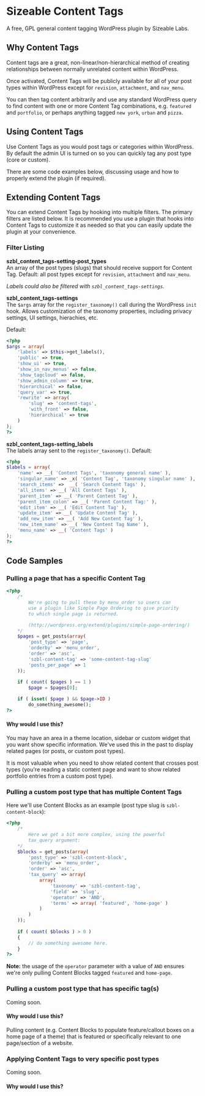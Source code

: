 Sizeable Content Tags
=====================

A free, GPL general content tagging WordPress plugin by Sizeable Labs.

Why Content Tags
------------------

Content tags are a great, non-linear/non-hierarchical method of creating relationships between normally unrelated content within WordPress.

Once activated, Content Tags will be publicly available for all of your post types within WordPress except for `revision`, `attachment`, and `nav_menu`.

You can then tag content arbitrarily and use any standard WordPress query to find content with one or more Content Tag combinations, 
e.g. `featured` and `portfolio`, or perhaps anything tagged `new york`, `urban` and `pizza`. 

Using Content Tags
------------------

Use Content Tags as you would post tags or categories within WordPress. By default the admin UI is turned on so you can quickly tag any post type (core or custom).

There are some code examples below, discussing usage and how to properly extend the plugin (if required).

Extending Content Tags
----------------------

You can extend Content Tags by hooking into multiple filters. The primary filters are listed below. It is recommended you use a plugin that hooks into Content Tags to customize it as needed so that you can easily update the plugin at your convenience.

### Filter Listing

**szbl_content_tags-setting-post_types**  
An array of the post types (slugs) that should receive support for Content Tag. Default: all post types except for `revision`, `attachment` and `nav_menu`.

_Labels could also be filtered with `szbl_content_tags-settings`._

**szbl_content_tags-settings**  
The `$args` array for the `register_taxonomy()` call during the WordPress `init` hook. Allows customization of the taxonomy properties, including privacy settings, UI settings, hierachies, etc.

Default:

```php
<?php
$args = array(
	'labels' => $this->get_labels(),
	'public' => true,
	'show_ui' => true,
	'show_in_nav_menus' => false,
	'show_tagcloud' => false,
	'show_admin_column' => true,
	'hierarchical' => false,
	'query_var' => true,
	'rewrite' => array(
		'slug' => 'content-tags',
		'with_front' => false,
		'hierarchical' => true
	)
);
?>
```

**szbl_content_tags-setting_labels**  
The labels array sent to the `register_taxonomy()`. Default:

```php
<?php
$labels = array(
	'name' => __( 'Content Tags', 'taxonomy general name' ),
	'singular_name' => _x( 'Content Tag', 'taxonomy singular name' ),
	'search_items' =>  __( 'Search Content Tags' ),
	'all_items' => __( 'All Content Tags' ),
	'parent_item' => __( 'Parent Content Tag' ),
	'parent_item_colon' => __( 'Parent Content Tag:' ),
	'edit_item' => __( 'Edit Content Tag' ), 
	'update_item' => __( 'Update Content Tag' ),
	'add_new_item' => __( 'Add New Content Tag' ),
	'new_item_name' => __( 'New Content Tag Name' ),
	'menu_name' => __( 'Content Tags' )
);
?>
```

Code Samples
------------

### Pulling a page that has a specific Content Tag

```php
<?php
	/*
		We're going to pull these by menu_order so users can
		use a plugin like Simple Page Ordering to give priority
		to which single page is returned.

		(http://wordpress.org/extend/plugins/simple-page-ordering/)
	*/
	$pages = get_posts(array(
		'post_type' => 'page',
		'orderby' => 'menu_order',
		'order' => 'asc',	
		'szbl-content-tag' => 'some-content-tag-slug'
		'posts_per_page' => 1
	));
	
	if ( count( $pages ) == 1 )
		$page = $pages[0];

	if ( isset( $page ) && $page->ID )
		do_something_awesome();
?>
```

#### Why would I use this?

You may have an area in a theme location, sidebar or custom widget that you want show specific information. We've used this in the past to display related pages (or posts, or custom post types).

It is most valuable when you need to show related content that crosses post types (you're reading a static content page and want to show related portfolio entries from a custom post type).

### Pulling a custom post type that has multiple Content Tags

Here we'll use Content Blocks as an example (post type slug is `szbl-content-block`):

```php
<?php
	/*
		Here we get a bit more complex, using the powerful
		tax_query argument:
	*/
	$blocks = get_posts(array(
		'post_type' => 'szbl-content-block',
		'orderby' => 'menu_order',
		'order' => 'asc',	
		'tax_query' => array(
			array(
				'taxonomy' => 'szbl-content-tag',
				'field' => 'slug',
				'operator' => 'AND',
				'terms' => array( 'featured', 'home-page' )
			)
		)
	));
	
	if ( count( $blocks ) > 0 ) 
	{
		// do something awesome here.
	}
?>
```

**Note:** the usage of the `operator` parameter with a value of `AND` ensures we're only pulling Content Blocks tagged `featured` and `home-page`.

### Pulling a custom post type that has specific tag(s)

Coming soon.

#### Why would I use this?

Pulling content (e.g. Content Blocks to populate feature/callout boxes on a home page of a theme) that is featured or specifically relevant to one page/section of a website.

### Applying Content Tags to very specific post types

Coming soon.

#### Why would I use this?
